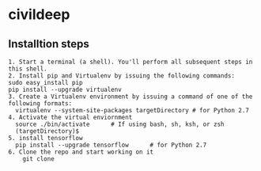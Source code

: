 # civildeep
## Installtion steps
    1. Start a terminal (a shell). You'll perform all subsequent steps in this shell.
    2. Install pip and Virtualenv by issuing the following commands:
    sudo easy_install pip
    pip install --upgrade virtualenv
    3. Create a Virtualenv environment by issuing a command of one of the following formats:
      virtualenv --system-site-packages targetDirectory # for Python 2.7
    4. Activate the virtual enviornment
      source ./bin/activate      # If using bash, sh, ksh, or zsh
      (targetDirectory)$ 
    5. install tensorflow
      pip install --upgrade tensorflow      # for Python 2.7
    6. Clone the repo and start working on it
        git clone 
      
